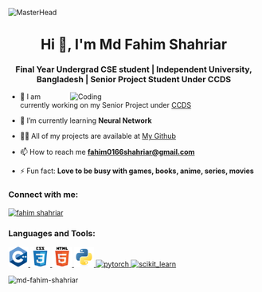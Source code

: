![MasterHead](https://raw.githubusercontent.com/simon-zerisenay/simon-zerisenay/main/work.gif)
<h1 align="center">Hi 👋, I'm Md Fahim Shahriar</h1>
<h3 align="center">Final Year Undergrad CSE student | Independent University, Bangladesh | Senior Project Student Under CCDS</h3>
<img align="right" alt="Coding" width="380" src="https://cdn.dribbble.com/users/1708816/screenshots/15637256/media/f9826f0af8a49462f048262a8502035b.gif">

- 🔭 I am currently working on my Senior Project under [CCDS](https://ccds.ai/)

- 🌱 I’m currently learning **Neural Network**

- 👨‍💻 All of my projects are available at [My Github](https://github.com/Md-Fahim-Shahriar)

- 📫 How to reach me **fahim0166shahriar@gmail.com**

- ⚡ Fun fact: **Love to be busy with games, books, anime, series, movies**

<h3 align="left">Connect with me:</h3>
<p align="left">
<a href="https://linkedin.com/in/fahim shahriar" target="blank"><img align="center" src="https://raw.githubusercontent.com/rahuldkjain/github-profile-readme-generator/master/src/images/icons/Social/linked-in-alt.svg" alt="fahim shahriar" height="30" width="40" /></a>
</p>

<h3 align="left">Languages and Tools:</h3>
<p align="left"> <a href="https://www.w3schools.com/cpp/" target="_blank" rel="noreferrer"> <img src="https://raw.githubusercontent.com/devicons/devicon/master/icons/cplusplus/cplusplus-original.svg" alt="cplusplus" width="40" height="40"/> </a> <a href="https://www.w3schools.com/css/" target="_blank" rel="noreferrer"> <img src="https://raw.githubusercontent.com/devicons/devicon/master/icons/css3/css3-original-wordmark.svg" alt="css3" width="40" height="40"/> </a> <a href="https://www.w3.org/html/" target="_blank" rel="noreferrer"> <img src="https://raw.githubusercontent.com/devicons/devicon/master/icons/html5/html5-original-wordmark.svg" alt="html5" width="40" height="40"/> </a> <a href="https://www.python.org" target="_blank" rel="noreferrer"> <img src="https://raw.githubusercontent.com/devicons/devicon/master/icons/python/python-original.svg" alt="python" width="40" height="40"/> </a> <a href="https://pytorch.org/" target="_blank" rel="noreferrer"> <img src="https://www.vectorlogo.zone/logos/pytorch/pytorch-icon.svg" alt="pytorch" width="40" height="40"/> </a> <a href="https://scikit-learn.org/" target="_blank" rel="noreferrer"> <img src="https://upload.wikimedia.org/wikipedia/commons/0/05/Scikit_learn_logo_small.svg" alt="scikit_learn" width="40" height="40"/> </a> </p>

<p><img align="center" src="https://github-readme-stats.vercel.app/api/top-langs?username=md-fahim-shahriar&show_icons=true&locale=en&layout=compact" alt="md-fahim-shahriar" /></p>




